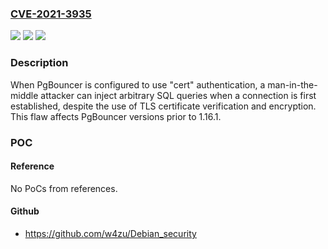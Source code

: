 ### [CVE-2021-3935](https://cve.mitre.org/cgi-bin/cvename.cgi?name=CVE-2021-3935)
![](https://img.shields.io/static/v1?label=Product&message=pgbouncer&color=blue)
![](https://img.shields.io/static/v1?label=Version&message=PgBouncer%201.16.1%20&color=brightgreen)
![](https://img.shields.io/static/v1?label=Vulnerability&message=CWE-89&color=brightgreen)

### Description

When PgBouncer is configured to use "cert" authentication, a man-in-the-middle attacker can inject arbitrary SQL queries when a connection is first established, despite the use of TLS certificate verification and encryption. This flaw affects PgBouncer versions prior to 1.16.1.

### POC

#### Reference
No PoCs from references.

#### Github
- https://github.com/w4zu/Debian_security

